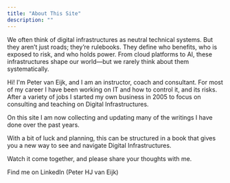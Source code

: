 ```yaml
---
title: "About This Site"
description: ""
---
```


We often think of digital infrastructures as neutral technical systems. But they aren’t just roads; they’re rulebooks. They define who benefits, who is exposed to risk, and who holds power. From cloud platforms to AI, these infrastructures shape our world—but we rarely think about them systematically. 

Hi! I'm Peter van Eijk, and I am an instructor, coach and consultant. For most of my career I have been working on IT and how to control it, and its risks. After a variety of jobs I started my own business in 2005 to focus on consulting and teaching on Digital Infrastructures.

On this site I am now collecting and updating many of the writings I have done over the past years. 

With a bit of luck and planning, this can be structured in a book that gives you a new way to see and navigate Digital Infrastructures.

Watch it come together, and please share your thoughts with me.

Find me on LinkedIn (Peter HJ van Eijk)
